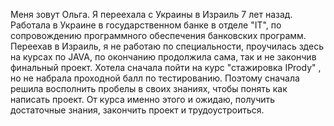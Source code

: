 Меня зовут Ольга. Я переехала с Украины в Израиль 7 лет назад. Работала в Украине в государственном банке в отделе "IT", по сопровождению программного обеспечения банковских программ. Переехав в Израиль, я не работаю по специальности, проучилась здесь на курсах по JAVA, по окончанию продолжила сама, так и не закончив финальный проект. Хотела сначала пойти на курс "стажировка IPrody" , но не набрала проходной балл по тестированию. Поэтому сначала решила восполнить пробелы в своих знаниях, чтобы понять как написать проект. От курса именно этого и ожидаю, получить достаточные знания, закончить проект и трудоустроиться. 